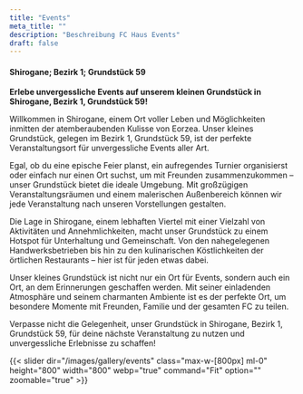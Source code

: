 ```yaml
---
title: "Events"
meta_title: ""
description: "Beschreibung FC Haus Events"
draft: false
---
```


#### Shirogane; Bezirk 1; Grundstück 59

**Erlebe unvergessliche Events auf unserem kleinen Grundstück in Shirogane, Bezirk 1, Grundstück 59!**

Willkommen in Shirogane, einem Ort voller Leben und Möglichkeiten inmitten der atemberaubenden Kulisse von Eorzea. Unser kleines Grundstück, gelegen im Bezirk 1, Grundstück 59, ist der perfekte Veranstaltungsort für unvergessliche Events aller Art.

Egal, ob du eine epische Feier planst, ein aufregendes Turnier organisierst oder einfach nur einen Ort suchst, um mit Freunden zusammenzukommen – unser Grundstück bietet die ideale Umgebung. Mit großzügigen Veranstaltungsräumen und einem malerischen Außenbereich können wir jede Veranstaltung nach unseren Vorstellungen gestalten.

Die Lage in Shirogane, einem lebhaften Viertel mit einer Vielzahl von Aktivitäten und Annehmlichkeiten, macht unser Grundstück zu einem Hotspot für Unterhaltung und Gemeinschaft. Von den nahegelegenen Handwerksbetrieben bis hin zu den kulinarischen Köstlichkeiten der örtlichen Restaurants – hier ist für jeden etwas dabei.

Unser kleines Grundstück ist nicht nur ein Ort für Events, sondern auch ein Ort, an dem Erinnerungen geschaffen werden. Mit seiner einladenden Atmosphäre und seinem charmanten Ambiente ist es der perfekte Ort, um besondere Momente mit Freunden, Familie und der gesamten FC zu teilen.

Verpasse nicht die Gelegenheit, unser Grundstück in Shirogane, Bezirk 1, Grundstück 59, für deine nächste Veranstaltung zu nutzen und unvergessliche Erlebnisse zu schaffen!

{{< slider dir="/images/gallery/events" class="max-w-[800px] ml-0" height="800" width="800" webp="true" command="Fit" option="" zoomable="true" >}}
